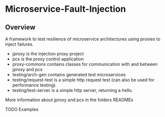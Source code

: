 # Microservice-Fault-Injection

## Overview

A framework to test resilience of microservice architectures using proxies to inject failures.

- jproxy is the injection proxy project
- pcs is the proxy control application
- proxy-commons contains classes for communication with and between jproxy and pcs
- testing/arch-gen contains generated test microservices
- testing/request-test is a simple http request test (can also be used for performance testing).
- testing/test-server is a simple http server, returning a hello.

More information about jproxy and pcs in the folders READMEs

TODO Examples